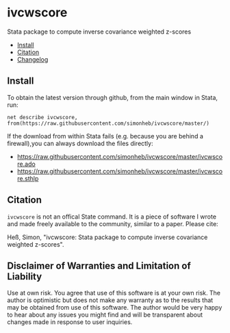 # ivcwscore
Stata package to compute inverse covariance weighted z-scores

 - [Install](#install) 
 - [Citation](#citation)
 - [Changelog](#changelog)


## Install
To obtain the latest version through github, from the main window in Stata, run:
```
net describe ivcwscore, from(https://raw.githubusercontent.com/simonheb/ivcwscore/master/)
```
If the download from within Stata fails (e.g. because you are behind a firewall),you can always download the files directly: 
 - https://raw.githubusercontent.com/simonheb/ivcwscore/master/ivcwscore.ado
 - https://raw.githubusercontent.com/simonheb/ivcwscore/master/ivcwscore.sthlp

## Citation
`ivcwscore` is not an offical State command. It is a piece of software I wrote and made freely available to the community, similar to a paper. Please cite:

Heß, Simon, "ivcwscore: Stata package to compute inverse covariance weighted z-scores".

## Disclaimer of Warranties and Limitation of Liability
Use at own risk. You agree that use of this software is at your own risk. The author is optimistic but does not make any warranty as to the results that may be obtained from use of this software. The author would be very happy to hear about any issues you might find and will be transparent about changes made in response to user inquiries.

